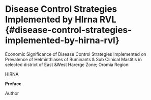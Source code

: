# Disease Control Strategies Implemented by HIrna RVL {#disease-control-strategies-implemented-by-hirna-rvl}

Economic Significance of Disease Control Strategies Implemented on Prevalence of Helminthiases of Ruminants &amp; Sub Clinical Mastitis in selected district of East &amp;West Harerge Zone; Oromia Region

HIRNA

**Preface**

Author